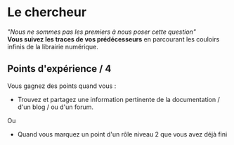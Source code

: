 # Le chercheur
_"Nous ne sommes pas les premiers à nous poser cette question"_  
__Vous suivez les traces de vos prédécesseurs__
en parcourant les couloirs infinis de la librairie numérique.

## Points d'expérience / 4 
Vous gagnez des points quand vous :
* Trouvez et partagez une information pertinente de la documentation / d'un blog / ou d'un forum.

Ou
* Quand vous marquez un point d'un rôle niveau 2 que vous avez déjà fini
